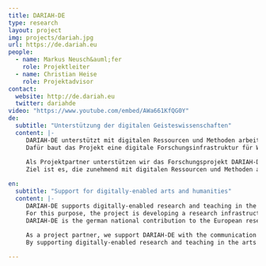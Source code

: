 ```yaml
---
title: DARIAH-DE
type: research
layout: project
img: projects/dariah.jpg
url: https://de.dariah.eu
people:
  - name: Markus Neusch&auml;fer
    role: Projektleiter
  - name: Christian Heise
    role: Projektadvisor
contact:
  website: http://de.dariah.eu
  twitter: dariahde
video: "https://www.youtube.com/embed/AWa661KfQG0Y"
de:
  subtitle: "Unterstützung der digitalen Geisteswissenschaften"
  content: |-
     DARIAH-DE unterstützt mit digitalen Ressourcen und Methoden arbeitende Geistes- und KulturwissenschaftlerInnen in Forschung und Lehre. 
     Dafür baut das Projekt eine digitale Forschungsinfrastruktur für Werkzeuge und Forschungsdaten auf und entwickelt Materialien für Lehre und Weiterbildung im Bereich der Digital Humanities (DH).
     
     Als Projektpartner unterstützen wir das Forschungsprojekt DARIAH-DE bei der Kommunikation und Dissemination rund um Ausrichtung, Inhalte und Ergebnisse der digitalen Geisteswissenschaften (Digital Humanities). 
     Ziel ist es, die zunehmend mit digitalen Ressourcen und Methoden arbeitenden Geistes- und Kulturwissenschaftler in Forschung und Lehre zu betreuen und so die Nutzung von digitalen Inhalten, Ressourcen, Werkzeugen und offenen Forschungsinfrastrukturen zu fördern.

en:
  subtitle: "Support for digitally-enabled arts and humanities"
  content: |-
     DARIAH-DE supports digitally-enabled research and teaching in the arts and humanities. 
     For this purpose, the project is developing a research infrastructure in support of service and research data as well as materials for research and teaching in the Digital Humanities. 
     DARIAH-DE is the german national contribution to the European research infrastructure "DARIAH-EU - Digital Research Infrastructure for the Arts and Humanities" within the framework of ESFRI.
     
     As a project partner, we support DARIAH-DE with the communication and dissemination of the allignment, content, and results of the digital humanities. 
     By supporting digitally-enabled research and teaching in the arts and humanities, we hope to further the progression of the field and thereby the use of digital content, ressources, tools, and open research infrastructures. 

---
```



